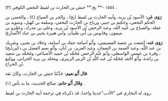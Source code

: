 ١٥٥٤ -** بخ:** حنش بن الحارث بن لقيط النخعي الكوفي (٣) .

**رَوَى عَن:** الأسود بْن يزيد، وأبيه الحارث بن لقيط (بخ) ، والحر بن الصياح (٤) ، والحسن بن الحكم النخعي، وحكيم بن جبير، ورياح بن الحارث النخعي، وسلمة بن كهيل، وسويد بن غفلة، والصباح بن عُبَيد الله، وعبد الرحمن بْن الأسود بْن يزيد، وعلي بن مدرك، وعَمْرو بن ميمون، وقابوس بن أَبي ظبيان، وأبي هبيرة يحيى بن عباد الأَنْصارِيّ.

**رَوَى عَنه:** أشعث بن شعبة المصيصي، وأَبُو أسامة حماد بن أسامة، وخلاد بن يحيى، وشَرِيك بن عَبد اللَّهِ، وعبد الصمد بن النعمان، وعبد العزيز، بن أبان، وأَبُو نعيم الفضل بن دكين(بخ) ، وقرة بن عيسى الواسطي، وأبو عَبْد الرحمن مُحَمَّد بْن حميد الأصباغي، ومُحَمَّد بن سَعِيد بن زائدة، وأَبُو أَحْمَد مُحَمَّد بْن عَبد اللَّهِ بْن الزبير الزبيري، ومخلد بن يزيد الحراني، ووكيع بْن الجراح.

**قال أَبُو نعيم:** حَدَّثَنَا حنش بن الحارث، وكَانَ ثقة.

**وَقَال أَبُو حاتم:** صالح الحديث، ما به بأس (١) .

روى له البخاري في "الأدب"حديثا واحدا، قد ذكرناه فِي ترجمة أبيه الحارث بن لقيط.